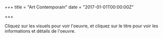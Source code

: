 +++
title = "Art Contemporain"
date = "2017-01-01T00:00:00Z"

+++

Cliquez sur les visuels pour voir l'oeuvre, et cliquez sur le titre pour voir les informations et détails de l'oeuvre.
